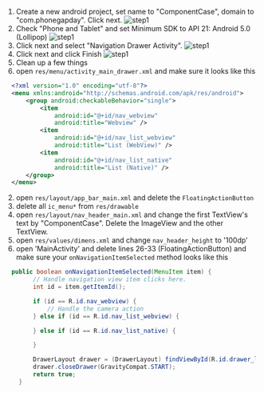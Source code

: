 1. Create a new android project, set name to "ComponentCase", domain to "com.phonegapday". Click next.
![step1](../img/step1.png)
2. Check "Phone and Tablet" and set Minimum SDK to API 21: Android 5.0 (Lollipop)
![step1](../img/step2.png)
3. Click next and select "Navigation Drawer Activity".
![step1](../img/step3.png)
4. Click next and click Finish
![step1](../img/step4.png)
5. Clean up a few things
  1. open `res/menu/activity_main_drawer.xml` and make sure it looks like this
  ```XML
    <?xml version="1.0" encoding="utf-8"?>
    <menu xmlns:android="http://schemas.android.com/apk/res/android">
        <group android:checkableBehavior="single">
            <item
                android:id="@+id/nav_webview"
                android:title="Webview" />
            <item
                android:id="@+id/nav_list_webview"
                android:title="List (WebView)" />
            <item
                android:id="@+id/nav_list_native"
                android:title="List (Native)" />
        </group>
    </menu>
  ```
  2. open `res/layout/app_bar_main.xml` and delete the `FloatingActionButton`
  3. delete all `ic_menu*` from `res/drawable`
  3. open `res/layout/nav_header_main.xml` and change the first TextView's text by "ComponentCase". Delete the ImageView and the other TextView.
  4. open `res/values/dimens.xml` and change `nav_header_height` to '100dp'  
  5. open 'MainActivity' and delete lines 26-33 (FloatingActionButton) and make sure your `onNavigationItemSelected` method looks like this
  ```Java
    public boolean onNavigationItemSelected(MenuItem item) {
          // Handle navigation view item clicks here.
          int id = item.getItemId();

          if (id == R.id.nav_webview) {
              // Handle the camera action
          } else if (id == R.id.nav_list_webview) {

          } else if (id == R.id.nav_list_native) {

          }

          DrawerLayout drawer = (DrawerLayout) findViewById(R.id.drawer_layout);
          drawer.closeDrawer(GravityCompat.START);
          return true;
      }
  ```


